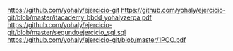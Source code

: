 https://github.com/yohaly/ejercicio-git
https://github.com/yohaly/ejercicio-git/blob/master/itacademy_bbdd_yohalyzerpa.pdf
https://github.com/yohaly/ejercicio-git/blob/master/segundoejercicio_sql.sql
https://github.com/yohaly/ejercicio-git/blob/master/1POO.pdf